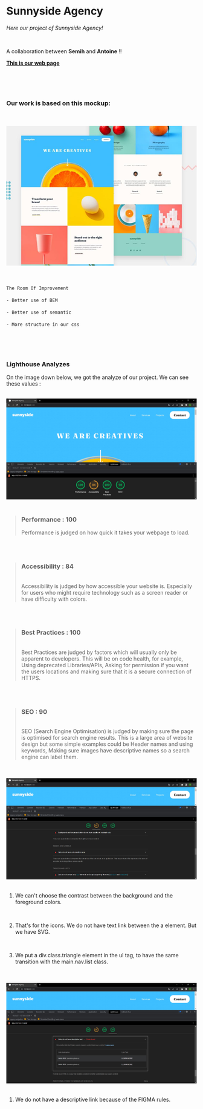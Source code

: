 # Sunnyside Agency
_Here our project of Sunnyside Agency!_

</br>

A collaboration between **Semih** and **Antoine** !!

**[This is our web page](https://semihbk.github.io/sunnyside-agency/)**

</br>
</br>
</br>

 ### Our work is based on this mockup:
 
 <br>
 <br>

<img src="desktop.jpg" alt="mockup Sunnyside Agency">

</br>
</br>
</br>

```
The Room Of Improvement 

- Better use of BEM

- Better use of semantic

- More structure in our css
```

</br>
</br>
</br>

### Lighthouse Analyzes

On the image down below, we got the analyze of our project.
We can see these values :
 <br>
 <br>

<img src="1. Lighthouse.jpg" alt="Lighthouse">
 <br>
 <br>



> ### Performance : 100 
> Performance is judged on how quick it takes your webpage to load.

</br>
</br>

> ### Accessibility : 84
> </br>
> Accessibility is judged by how accessible your website is. Especially for users who might
> require technology such as a screen reader or have difficulty with colors.

</br>
</br>

> ### Best Practices : 100
> </br>
> Best Practices are judged by factors which will usually only be apparent to developers. This
> will be on code health, for example, Using deprecated Libraries/APIs, Asking for permission
> if you want the users locations and making sure that it is a secure connection of HTTPS.

</br>
</br>

> ### SEO : 90
> </br>
> SEO (Search Engine Optimisation) is judged by making sure the page is optimised for search
> engine results. This is a large area of website design but some simple examples could be
> Header names and using keywords, Making sure images have descriptive names so a search
> engine can label them.
</br>
</br>

<img src="2. Lighthouse.jpg" alt="Accessibility">

</br>
</br>

1. We can't choose the contrast between the background and the foreground colors.
</br>

2. That's for the icons. We do not have text link between the a element. But we have SVG.
</br>

3. We put a div.class.triangle element in the ul tag, to have the same transition with the main.nav.list class.


</br>
</br>

<img src="3. Lighthouse.jpg" alt="SEO">
</br>
</br>

1. We do not have a descriptive link because of the FIGMA rules.